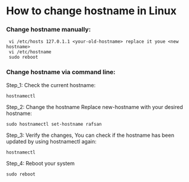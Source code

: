 # How to change hostname in Linux

### Change hostname manually:
     vi /etc/hosts 127.0.1.1 <your-old-hostname> replace it youe <new hostname>
     vi /etc/hostname
     sudo reboot
     
### Change hostname via command line:
Step_1: Check the current hostname:

    hostnamectl
Step_2: Change the hostname Replace new-hostname with your desired hostname:
    
    sudo hostnamectl set-hostname rafsan
Step_3: Verify the changes, You can check if the hostname has been updated by using hostnamectl again:

    hostnamectl    
Step_4: Reboot your system

    sudo reboot
